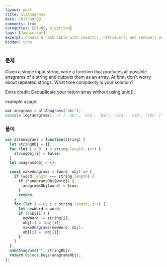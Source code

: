 ```yaml
---
layout: post
title: allAnagrams
date: 2019-09-08
comments: true
categories: [Study, algorithm]
tags: [Javascript]
excerpt: Create a hash table with insert(), retrieve(), and remove() methods. Be sure to handle hashing collisions correctly.
hidden: true
---
```


### 문제

Given a single input string, write a function that produces all possible anagrams of a string and outputs them as an array. At first, don't worry about repeated strings. What time complexity is your solution?

Extra credit: Deduplicate your return array without using uniq().

example usage:

```javascript
var anagrams = allAnagrams("abc");
console.log(anagrams); // [ 'abc', 'acb', 'bac', 'bca', 'cab', 'cba' ]
```

### 풀이

```javascript
var allAnagrams = function(string) {
  let stringObj = {};
  for (let i = 0; i < string.length; i++) {
    stringObj[i] = false;
  }
  let anagramsObj = {};

  const makeAnagrams = (word, obj) => {
    if (word.length === string.length) {
      if (!anagramsObj[word]) {
        anagramsObj[word] = true;
      }
      return;
    }
    for (let i = 0; i < string.length; i++) {
      let newWord = word;
      if (!obj[i]) {
        newWord += string[i];
        obj[i] = !obj[i];
        makeAnagrams(newWord, obj);
        obj[i] = !obj[i];
      }
    }
  };
  makeAnagrams("", stringObj);
  return Object.keys(anagramsObj);
};
```

